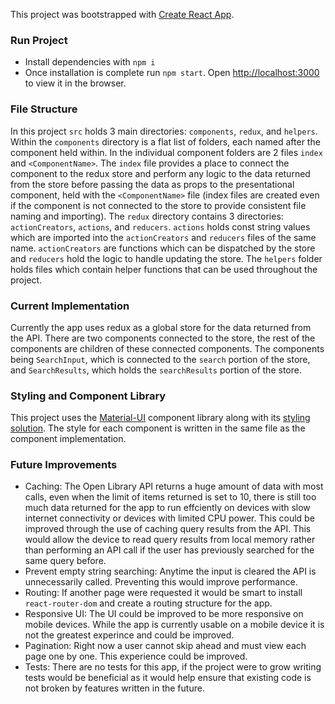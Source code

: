 This project was bootstrapped with [Create React App](https://github.com/facebook/create-react-app).

### Run Project

- Install dependencies with `npm i`
- Once installation is complete run `npm start`. Open [http://localhost:3000](http://localhost:3000) to view it in the browser.

### File Structure

In this project `src` holds 3 main directories: `components`, `redux`, and `helpers`. Within the `components` directory is a flat list of folders, each named after the component held within. In the individual component folders are 2 files `index` and `<ComponentName>`. The `index` file provides a place to connect the component to the redux store and perform any logic to the data returned from the store before passing the data as props to the presentational component, held with the `<ComponentName>` file (index files are created even if the component is not connected to the store to provide consistent file naming and importing).
The `redux` directory contains 3 directories: `actionCreators`, `actions`, and `reducers`. `actions` holds const string values which are imported into the `actionCreators` and `reducers` files of the same name. `actionCreators` are functions which can be dispatched by the store and `reducers` hold the logic to handle updating the store.
The `helpers` folder holds files which contain helper functions that can be used throughout the project.

### Current Implementation

Currently the app uses redux as a global store for the data returned from the API. There are two components connected to the store, the rest of the components are children of these connected components. The components being `SearchInput`, which is connected to the `search` portion of the store, and `SearchResults`, which holds the `searchResults` portion of the store.

### Styling and Component Library

This project uses the [Material-UI](https://material-ui.com/) component library along with its [styling solution](https://material-ui.com/styles/basics/). The style for each component is written in the same file as the component implementation.

### Future Improvements

- Caching: The Open Library API returns a huge amount of data with most calls, even when the limit of items returned is set to 10, there is still too much data returned for the app to run effciently on devices with slow internet connectivity or devices with limited CPU power. This could be improved through the use of caching query results from the API. This would allow the device to read query results from local memory rather than performing an API call if the user has previously searched for the same query before.
- Prevent empty string searching: Anytime the input is cleared the API is unnecessarily called. Preventing this would improve performance.
- Routing: If another page were requested it would be smart to install `react-router-dom` and create a routing structure for the app.
- Responsive UI: The UI could be improved to be more responsive on mobile devices. While the app is currently usable on a mobile device it is not the greatest experince and could be improved.
- Pagination: Right now a user cannot skip ahead and must view each page one by one. This experience could be improved.
- Tests: There are no tests for this app, if the project were to grow writing tests would be beneficial as it would help ensure that existing code is not broken by features written in the future.
